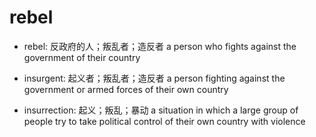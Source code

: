 # rebel

- rebel: 反政府的人；叛乱者；造反者 a person who fights against the government of their country

- insurgent: 起义者；叛乱者；造反者 a person fighting against the government or armed forces of their own country
- insurrection: 起义；叛乱；暴动 a situation in which a large group of people try to take political control of their own country with violence

